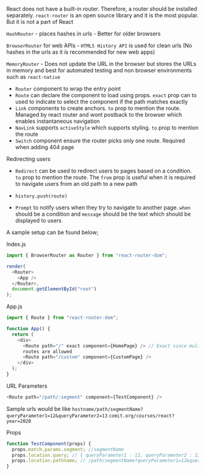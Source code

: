 React does not have a built-in router. Therefore, a router should be installed separately. `react-router` is an open source library and it is the most popular. But it is not a part of React

`HashRouter` - places hashes in urls - Better for older browsers

`BrowserRouter` for web APIs - `HTML5 History API` is used for clean urls (No hashes in the urls as it is recommended for new web apps)

`MemoryRouter` - Does not update the URL in the browser but stores the URLs in memory and best for automated testing and non browser environments such as `react-native`

- `Router` component to wrap the entry point
- `Route` can declare the component to load using props. `exact` prop can to used to indicate to select the component if the path matches exactly
- `Link` components to create anchors. `to` prop to mention the route. Managed by react router and wont postback to the browser which enables instantaneous navigation
- `NavLink` supports `activeStyle` which supports styling. `to` prop to mention the route
- `Switch` component ensure the router picks only one route. Required when adding 404 page

Redirecting users

- `Redirect` can be used to redirect users to pages based on a condition. `to` prop to mention the route. The `from` prop is useful when it is required to navigate users from an old path to a new path

- `history.push(route)`

- `Prompt` to notify users when they try to navigate to another page. `when` should be a condition and `message` should be the text which should be displayed to users

A sample setup can be found below;

Index.js

```js
import { BrowserRouter as Router } from "react-router-dom";

render(
  <Router>
    <App />
  </Router>,
  document.getElementById("root")
);
```

App.js

```js
import { Route } from "react-router-dom";

function App() {
  return (
    <div>
      <Route path="/" exact component={HomePage} /> // Exact since mulitple
      routes are allowed
      <Route path="/custom" component={CustomPage} />
    </div>
  );
}
```

URL Parameters

```js
<Route path="/path/:segment" component={TestComponent} />
```

Sample urls would be like
`hostname/path/segmentName?queryParameter1=12&queryParameter2=13`
`comit.org/courses/react?year=2020`

Props

```js
function TestComponent(props) {
  props.match.params.segment; //segmentName
  props.location.query; // { queryParameter1 : 12, queryParameter2 : 13 }
  props.location.pathname; // /path/segmentName?queryParameter1=12&queryParameter2=13
}
```
